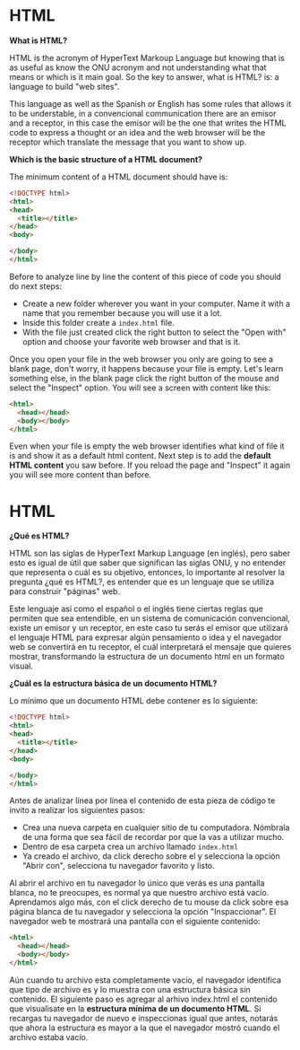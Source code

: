 # HTML

**What is HTML?**

HTML is the acronym of HyperText Markoup Language but knowing that is as useful as know the ONU acronym and not understanding what that means or which is it main goal. So the key to answer, what is HTML? is: a language to build "web sites".

This language as well as the Spanish or English has some rules that allows it to be understable, in a convencional communication there are an emisor and a receptor, in this case the emisor will be the one that writes the HTML code to express a thought or an idea and the web browser will be the receptor which translate the message that you want to show up.

**Which is the basic structure of a HTML document?**

The minimum content of a HTML document should have is:

```html
<!DOCTYPE html>
<html>
<head>
  <title></title>
</head>
<body>

</body>
</html>
```

Before to analyze line by line the content of this piece of code you should do next steps:

- Create a new folder wherever you want in your computer. Name it with a name that you remember because you will use it a lot.
- Inside this folder create a `index.html` file.
- With the file just created click the right button to select the "Open with" option and choose your favorite web browser and that is it.

Once you open your file in the web browser you only are going to see a blank page, don't worry, it happens because your file is empty. Let's learn something else, in the blank page click the right button of the mouse and select the "Inspect" option. You will see a screen with content like this:

```html
<html>
  <head></head>
  <body></body>
</html>
```

Even when your file is empty the web browser identifies what kind of file it is and show it as a default html content. Next step is to add the **default HTML content** you saw before. If you reload the page and "Inspect" it again you will see more content than before.

# HTML

**¿Qué es HTML?**

HTML son las siglas de HyperText Markup Language (en inglés), pero saber esto es igual de útil que saber que significan las siglas ONU, y no entender que representa o cuál es su objetivo, entonces, lo importante al resolver la pregunta ¿qué es HTML?, es entender que es un lenguaje que se utiliza para construir "páginas" web.

Este lenguaje así como el español o el inglés tiene ciertas reglas que permiten que sea entendible, en un sistema de comunicación convencional, existe un emisor y un receptor, en este caso tu serás el emisor que utilizará el lenguaje HTML para expresar algún pensamiento o idea y el navegador web se convertirá en tu receptor, el cuál interpretará el mensaje que quieres mostrar, transformando la estructura de un documento html en un formato visual.

**¿Cuál es la estructura básica de un documento HTML?**

Lo mínimo que un documento HTML debe contener es lo siguiente:

```html
<!DOCTYPE html>
<html>
<head>
  <title></title>
</head>
<body>

</body>
</html>
```

Antes de analizar línea por línea el contenido de esta pieza de código te invito a realizar los siguientes pasos:

- Crea una nueva carpeta en cualquier sitio de tu computadora. Nómbrala de una forma que sea fácil de recordar por que la vas a utilizar mucho.
- Dentro de esa carpeta crea un archivo llamado `index.html`
- Ya creado el archivo, da click derecho sobre el y selecciona la opción "Abrir con", selecciona tu navegador favorito y listo.

Al abrir el archivo en tu navegador lo único que verás es una pantalla blanca, no te preocupes, es normal ya que nuestro archivo está vacío. Aprendamos algo más, con el click derecho de tu mouse da click sobre esa página blanca de tu navegador y selecciona la opción "Inspaccionar". El navegador web te mostrará una pantalla con el siguiente contenido:

```html
<html>
  <head></head>
  <body></body>
</html>
```

Aún cuando tu archivo esta completamente vacío, el navegador identifica que tipo de archivo es y lo muestra con una estructura básica sin contenido. El siguiente paso es agregar al arhivo index.html el contenido que visualisate en la **estructura mínima de un documento HTML**. Si recargas tu navegador de nuevo e inspeccionas igual que antes, notarás que ahora la estructura es mayor a la que el navegador mostró cuando el archivo estaba vacío.
